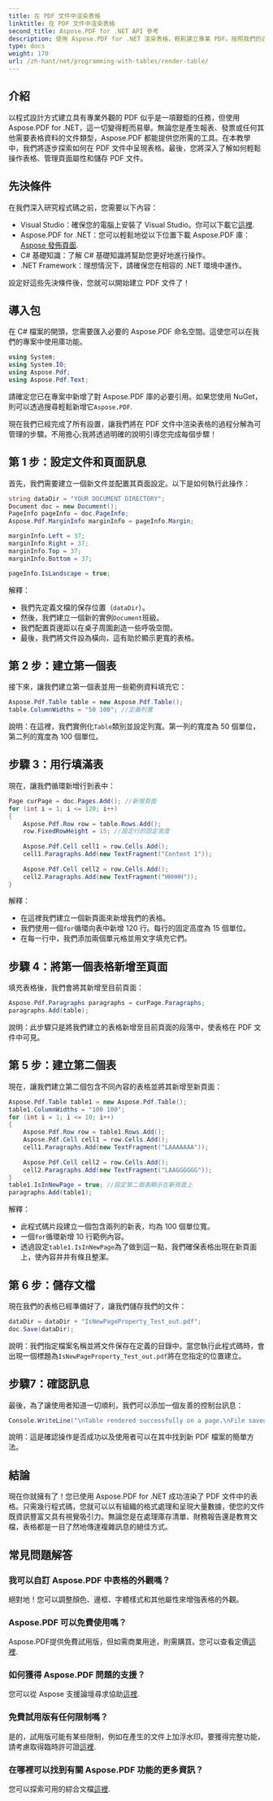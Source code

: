 ```yaml
---
title: 在 PDF 文件中渲染表格
linktitle: 在 PDF 文件中渲染表格
second_title: Aspose.PDF for .NET API 參考
description: 使用 Aspose.PDF for .NET 渲染表格，輕鬆建立專業 PDF。按照我們的逐步指南來產生主文檔。
type: docs
weight: 170
url: /zh-hant/net/programming-with-tables/render-table/
---
```

## 介紹

以程式設計方式建立具有專業外觀的 PDF 似乎是一項艱鉅的任務，但使用 Aspose.PDF for .NET，這一切變得輕而易舉。無論您是產生報表、發票或任何其他需要表格資料的文件類型，Aspose.PDF 都能提供您所需的工具。在本教學中，我們將逐步探索如何在 PDF 文件中呈現表格。最後，您將深入了解如何輕鬆操作表格、管理頁面屬性和儲存 PDF 文件。

## 先決條件

在我們深入研究程式碼之前，您需要以下內容：

-  Visual Studio：確保您的電腦上安裝了 Visual Studio。你可以下載它[這裡](https://visualstudio.microsoft.com/downloads/).
- Aspose.PDF for .NET：您可以輕鬆地從以下位置下載 Aspose.PDF 庫：[Aspose 發佈頁面](https://releases.aspose.com/pdf/net/).
- C# 基礎知識：了解 C# 基礎知識將幫助您更好地進行操作。
- .NET Framework：理想情況下，請確保您在相容的 .NET 環境中運作。

設定好這些先決條件後，您就可以開始建立 PDF 文件了！

## 導入包

在 C# 檔案的開頭，您需要匯入必要的 Aspose.PDF 命名空間。這使您可以在我們的專案中使用庫功能。

```csharp
using System;
using System.IO;
using Aspose.Pdf;
using Aspose.Pdf.Text;
```

請確定您已在專案中新增了對 Aspose.PDF 庫的必要引用。如果您使用 NuGet，則可以透過搜尋輕鬆新增它`Aspose.PDF`.

現在我們已經完成了所有設置，讓我們將在 PDF 文件中渲染表格的過程分解為可管理的步驟。不用擔心;我將透過明確的說明引導您完成每個步驟！

## 第 1 步：設定文件和頁面訊息

首先，我們需要建立一個新文件並配置其頁面設定。以下是如何執行此操作：

```csharp
string dataDir = "YOUR DOCUMENT DIRECTORY";
Document doc = new Document();
PageInfo pageInfo = doc.PageInfo;
Aspose.Pdf.MarginInfo marginInfo = pageInfo.Margin;

marginInfo.Left = 37;
marginInfo.Right = 37;
marginInfo.Top = 37;
marginInfo.Bottom = 37;

pageInfo.IsLandscape = true;
```

解釋： 
- 我們先定義文檔的保存位置（`dataDir`）。 
- 然後，我們建立一個新的實例`Document`班級。 
- 我們配置頁邊距以在桌子周圍創造一些呼吸空間。
- 最後，我們將文件設為橫向，這有助於顯示更寬的表格。

## 第 2 步：建立第一個表

接下來，讓我們建立第一個表並用一些範例資料填充它：

```csharp
Aspose.Pdf.Table table = new Aspose.Pdf.Table();
table.ColumnWidths = "50 100"; //定義列寬
```

說明：在這裡，我們實例化`Table`類別並設定列寬。第一列的寬度為 50 個單位，第二列的寬度為 100 個單位。

## 步驟 3：用行填滿表

現在，讓我們循環新增行到表中：

```csharp
Page curPage = doc.Pages.Add(); //新增頁面
for (int i = 1; i <= 120; i++)
{
    Aspose.Pdf.Row row = table.Rows.Add();
    row.FixedRowHeight = 15; //設定行的固定高度
    
    Aspose.Pdf.Cell cell1 = row.Cells.Add();
    cell1.Paragraphs.Add(new TextFragment("Content 1"));
    
    Aspose.Pdf.Cell cell2 = row.Cells.Add();
    cell2.Paragraphs.Add(new TextFragment("HHHHH"));
}
```

解釋： 
- 在這裡我們建立一個新頁面來新增我們的表格。
- 我們使用一個`for`循環向表中新增 120 行。每行的固定高度為 15 個單位。
- 在每一行中，我們添加兩個單元格並用文字填充它們。

## 步驟 4：將第一個表格新增至頁面

填充表格後，我們會將其新增至目前頁面：

```csharp
Aspose.Pdf.Paragraphs paragraphs = curPage.Paragraphs;
paragraphs.Add(table);
```

說明：此步驟只是將我們建立的表格新增至目前頁面的段落中，使表格在 PDF 文件中可見。

## 第 5 步：建立第二個表

現在，讓我們建立第二個包含不同內容的表格並將其新增至新頁面：

```csharp
Aspose.Pdf.Table table1 = new Aspose.Pdf.Table();
table1.ColumnWidths = "100 100";
for (int i = 1; i <= 10; i++)
{
    Aspose.Pdf.Row row = table1.Rows.Add();
    Aspose.Pdf.Cell cell1 = row.Cells.Add();
    cell1.Paragraphs.Add(new TextFragment("LAAAAAAA"));
    
    Aspose.Pdf.Cell cell2 = row.Cells.Add();
    cell2.Paragraphs.Add(new TextFragment("LAAGGGGGG"));
}
table1.IsInNewPage = true; //設定第二個表顯示在新頁面上
paragraphs.Add(table1);
```

解釋： 
- 此程式碼片段建立一個包含兩列的新表，均為 100 個單位寬。
- 一個`for`循環新增 10 行範例內容。
- 透過設定`table1.IsInNewPage`為了做到這一點，我們確保表格出現在新頁面上，使內容井井有條且整潔。

## 第 6 步：儲存文檔

現在我們的表格已經準備好了，讓我們儲存我們的文件：

```csharp
dataDir = dataDir + "IsNewPageProperty_Test_out.pdf";
doc.Save(dataDir);
```

說明：我們指定檔案名稱並將文件保存在定義的目錄中。當您執行此程式碼時，會出現一個標題為`IsNewPageProperty_Test_out.pdf`將在您指定的位置建立。

## 步驟7：確認訊息

最後，為了讓使用者知道一切順利，我們可以添加一個友善的控制台訊息：

```csharp
Console.WriteLine("\nTable rendered successfully on a page.\nFile saved at " + dataDir);
```

說明：這是確認操作是否成功以及使用者可以在其中找到新 PDF 檔案的簡單方法。

## 結論

現在你就擁有了！您已使用 Aspose.PDF for .NET 成功渲染了 PDF 文件中的表格。只需幾行程式碼，您就可以以有組織的格式處理和呈現大量數據，使您的文件既資訊豐富又具有視覺吸引力。無論您是在處理庫存清單、財務報告還是教育文檔，表格都是一目了然地傳達複雜訊息的絕佳方式。

## 常見問題解答

### 我可以自訂 Aspose.PDF 中表格的外觀嗎？  
絕對地！您可以調整顏色、邊框、字體樣式和其他屬性來增強表格的外觀。

### Aspose.PDF 可以免費使用嗎？  
 Aspose.PDF提供免費試用版，但如需商業用途，則需購買。您可以查看定價[這裡](https://purchase.aspose.com/buy).

### 如何獲得 Aspose.PDF 問題的支援？  
您可以從 Aspose 支援論壇尋求協助[這裡](https://forum.aspose.com/c/pdf/10).

### 免費試用版有任何限制嗎？  
是的，試用版可能有某些限制，例如在產生的文件上加浮水印。要獲得完整功能，請考慮取得臨時許可證[這裡](https://purchase.aspose.com/temporary-license/).

### 在哪裡可以找到有關 Aspose.PDF 功能的更多資訊？  
您可以探索可用的綜合文檔[這裡](https://reference.aspose.com/pdf/net/).